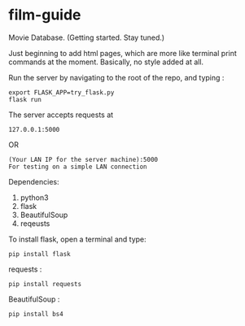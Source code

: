 # film-guide
Movie Database. (Getting started. Stay tuned.)


Just beginning to add html pages, which are more like terminal print commands at the moment.
Basically, no style added at all.



Run the server by navigating to the root of the repo, and typing :

    export FLASK_APP=try_flask.py
    flask run

The server accepts requests at 

    127.0.0.1:5000
OR
 
    (Your LAN IP for the server machine):5000
    For testing on a simple LAN connection


Dependencies: 
1. python3
2. flask
3. BeautifulSoup
4. reqeusts


To install flask, open a terminal and type:

    pip install flask

requests :

    pip install requests

BeautifulSoup :

    pip install bs4
    

